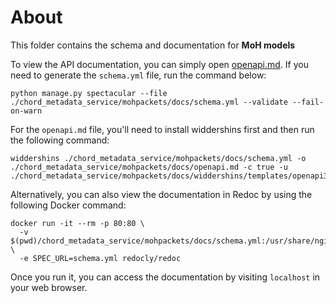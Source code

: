 # About

This folder contains the schema and documentation for **MoH models**

To view the API documentation, you can simply open [openapi.md](openapi.md). If you need to generate the `schema.yml` file, run the command below:

```
python manage.py spectacular --file ./chord_metadata_service/mohpackets/docs/schema.yml --validate --fail-on-warn
```

For the `openapi.md` file, you'll need to install widdershins first and then run the following command:

```
widdershins ./chord_metadata_service/mohpackets/docs/schema.yml -o ./chord_metadata_service/mohpackets/docs/openapi.md -c true -u ./chord_metadata_service/mohpackets/docs/widdershins/templates/openapi3
```

Alternatively, you can also view the documentation in Redoc by using the following Docker command:

```
docker run -it --rm -p 80:80 \
  -v $(pwd)/chord_metadata_service/mohpackets/docs/schema.yml:/usr/share/nginx/html/schema.yml \
  -e SPEC_URL=schema.yml redocly/redoc
```

Once you run it, you can access the documentation by visiting `localhost` in your web browser.